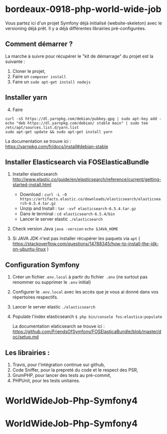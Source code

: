 # bordeaux-0918-php-world-wide-job

Vous partez ici d'un projet Symfony déjà initialisé (website-skeleton) avec le versioning déjà prêt. 
Il y a déjà différentes librairies pré-configurées. 


## Comment démarrer ?

La marche à suivre pour récupérer le "kit de démarrage" du projet est la suivante : 

1. Cloner le projet,
2. Faire un `composer install`
3. Faire un `sudo apt-get install nodejs`

## Installer yarn

4. Faire
``` 
curl -sS https://dl.yarnpkg.com/debian/pubkey.gpg | sudo apt-key add -
echo "deb https://dl.yarnpkg.com/debian/ stable main" | sudo tee /etc/apt/sources.list.d/yarn.list
sudo apt-get update && sudo apt-get install yarn
```
   La documentation se trouve ici : https://yarnpkg.com/fr/docs/install#debian-stable
   
## Installer Elasticsearch via FOSElasticaBundle

1. Installer elasticsearch 
http://www.elastic.co/guide/en/elasticsearch/reference/current/getting-started-install.html
    * Download : `curl -L -O https://artifacts.elastic.co/downloads/elasticsearch/elasticsearch-6.5.4.tar.gz`
    * Unzip and Install : `tar -xvf elasticsearch-6.5.4.tar.gz`
    * Dans le terminal : `cd elasticsearch-6.5.4/bin`
    * Lancer le server elastic `./elasticsearch` 

2. Check version Java `java -version` `echo $JAVA_HOME`
3. Si JAVA JDK n'est pas installer récupérer les paquets via `apt`
( https://stackoverflow.com/questions/14788345/how-to-install-the-jdk-on-ubuntu-linux )

## Configuration Symfony

1. Créer un fichier .`env.local` à partir du fichier` .env` (ne surtout pas renommer ou supprimer le `.env` initial)
2. Configurer le `.env.local` avec les accès que je vous ai donné dans vos répertoires respectifs.
3. Lancer le server elastic `./elasticsearch`
4. Populate l'index elasticsearch `$ php bin/console fos:elastica:populate`
    
    La documentation elaticsearch se trouve ici : https://github.com/FriendsOfSymfony/FOSElasticaBundle/blob/master/doc/setup.md
    
## Les librairies :

1. Travis, pour l'intégration continue sur github,
2. Code Sniffer, pour la prepreté du code et le respect des PSR,
3. GrumPHP, pour lancer des tests au pré-commit,
4. PHPUnit, pour les tests unitaires.
# WorldWideJob-Php-Symfony4
# WorldWideJob-Php-Symfony4
